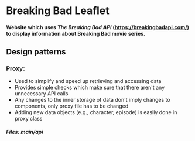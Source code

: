 # Breaking Bad Leaflet

#### Website which uses _The Breaking Bad API_ (https://breakingbadapi.com/) to display information about Breaking Bad movie series.

## Design patterns

### Proxy:

- Used to simplify and speed up retrieving and accessing data
- Provides simple checks which make sure that there aren't any unnecessary API calls
- Any changes to the inner storage of data don't imply changes to components, only proxy file has to be changed
- Adding new data objects (e.g., character, episode) is easily done in proxy class

##### Files: main/api

